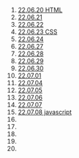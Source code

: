 01. [22.06.20 HTML](https://github.com/HiKim95/Gukbi/blob/main/220620.md)  
02. [22.06.21](https://github.com/HiKim95/Gukbi/blob/main/220621.md)  
03. [22.06.22](https://github.com/HiKim95/Gukbi/blob/main/220622.md)  
04. [22.06.23 CSS](https://github.com/HiKim95/Gukbi/blob/main/220623.md)  
05. [22.06.24](https://github.com/HiKim95/Gukbi/blob/main/220624.md)  
06. [22.06.27](https://github.com/HiKim95/Gukbi/blob/main/220627.md)  
07. [22.06.28](https://github.com/HiKim95/Gukbi/blob/main/220628.md)  
08. [22.06.29](https://github.com/HiKim95/Gukbi/blob/main/220629.md)  
09. [22.06.30](https://github.com/HiKim95/Gukbi/blob/main/220630.md)  
10. [22.07.01](https://github.com/HiKim95/Gukbi/blob/main/220701.md)
11. [22.07.04](https://github.com/HiKim95/Gukbi/blob/main/220704.md)  
12. [22.07.05](https://github.com/HiKim95/Gukbi/blob/main/220705.md)  
13. [22.07.06](https://github.com/HiKim95/Gukbi/blob/main/220706.md)  
14. [22.07.07](https://github.com/HiKim95/Gukbi/blob/main/220707.md)  
15. [22.07.08 javascript](https://github.com/HiKim95/Gukbi/blob/main/220708.md)  
16. []()  
17. []()  
18. []()  
19. []()  
20. []()  
 
